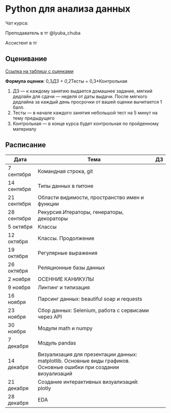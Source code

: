 # Python для анализа данных

Чат курса: 

Преподаватель в тг @lyuba_chuba

Ассистент в тг 

## Оценивание
[Ссылка на таблицу с оценками]()

**Формула оценки**: 0,3*ДЗ + 0,2*Тесты + 0,3*Контрольная
1. ДЗ — к каждому занятию выдается домашнее задание, мягкий дедлайн для сдачи — неделя от даты выдачи. После мягкого дедлайна за каждый день просрочки от вашей оценки вычитается 1 балл.
2. Тесты — в начале каждого занятия небольшой тест на 5 минут на тему предыдущего
3. Контрольная — в конце курса будет контрольная по пройденному материалу

## Расписание

| Дата       | Тема                                                                                                                                                                                           | ДЗ           |
|------------|------------------------------------------------------------------------------------------------------------------------------------------------------------------------------------------------|--------------|
| 7 сентября  | Командная строка, git | |                                                                                                           
| 14 сентября  |Типы данных в питоне | |
| 21 сентября | Области видимости, пространство имен и функции |  |
| 28 сентября |Рекурсия.Итераторы, генераторы, декораторы | |
| 5 октября | Классы | |
| 12 октября | Классы. Продолжение | |
| 19 октября | Регулярные выражения | |
| 26 октября | Реляционные базы данных | |
| 2 ноября | ОСЕННИЕ КАНИКУЛЫ | |                                                                                                                                  
| 9 ноября  | Линтинг и типизация | |                                                                                                           
| 16 ноября | Парсинг данных: beautiful soap и requests | |
| 23 ноября | Сбор данных: Selenium, работа с сервисами через API |  |
| 30 ноября | Модули math и numpy | |
| 7 декабря | Модуль pandas | |
| 14 декабря | Визуализация для презентации данных: matplotlib. Основные виды графиков. Основные ошибки при создании визуализаций | |
| 21 декабря | Создание интерактивных визуализаций: plotly | |
| 28 декабря | EDA | |



